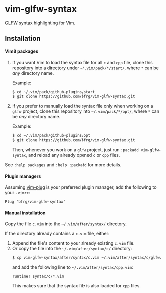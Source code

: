 # vim-glfw-syntax

[GLFW](http://www.glfw.org) syntax highlighting for Vim.

## Installation

#### Vim8 packages

1. If you want Vim to load the syntax file for all `c` and `cpp` file, clone
   this repository into a directory under `~/.vim/pack/*/start/`, where `*` can
   be _any_ directory name.

   Example:
   ```bash
   $ cd ~/.vim/pack/github-plugins/start
   $ git clone https://github.com/bfrg/vim-glfw-syntax.git
   ```

2. If you prefer to manually load the syntax file only when working on a `glfw`
   project, clone this repository into `~/.vim/pack/*/opt/`, where `*` can be
   _any_ directory name.

   Example:
   ```bash
   $ cd ~/.vim/pack/github-plugins/opt
   $ git clone https://github.com/bfrg/vim-glfw-syntax.git
   ```
   Then, whenever you work on a `glfw` project, just run
   `:packadd vim-glfw-syntax`, and reload any already opened `c` or `cpp` files.

See `:help packages` and `:help :packadd` for more details.

#### Plugin managers

Assuming [vim-plug](https://github.com/junegunn/vim-plug) is your preferred
plugin manager, add the following to your `.vimrc`:
```vim
Plug 'bfrg/vim-glfw-syntax'
```

#### Manual installation

Copy the file `c.vim` into the `~/.vim/after/syntax/` directory.

If the directory already contains a `c.vim` file, either:
1. Append the file's content to your already existing `c.vim` file.
2. Or copy the file into the `~/.vim/after/syntax/c/` directory:
   ```bash
   $ cp vim-glfw-syntax/after/syntax/c.vim ~/.vim/after/syntax/c/glfw.vim
   ```
   and add the following line to `~/.vim/after/syntax/cpp.vim`:
   ```vim
   runtime! syntax/c/*.vim
   ```
   This makes sure that the syntax file is also loaded for `cpp` files.
